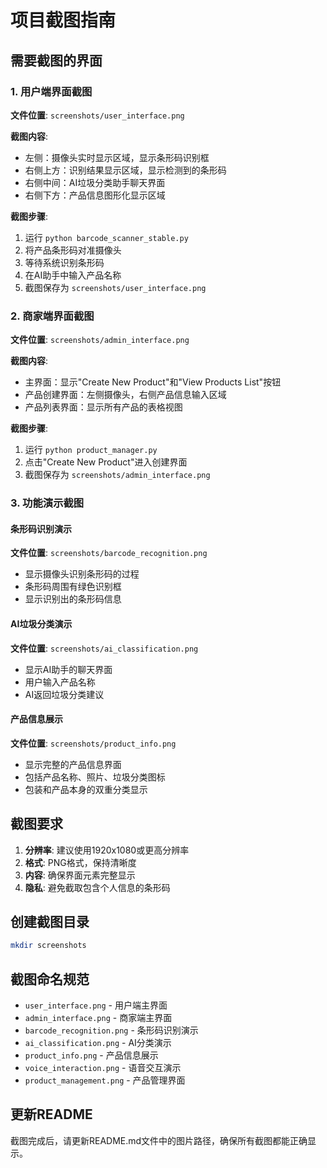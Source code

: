 # 项目截图指南

## 需要截图的界面

### 1. 用户端界面截图
**文件位置**: `screenshots/user_interface.png`

**截图内容**:
- 左侧：摄像头实时显示区域，显示条形码识别框
- 右侧上方：识别结果显示区域，显示检测到的条形码
- 右侧中间：AI垃圾分类助手聊天界面
- 右侧下方：产品信息图形化显示区域

**截图步骤**:
1. 运行 `python barcode_scanner_stable.py`
2. 将产品条形码对准摄像头
3. 等待系统识别条形码
4. 在AI助手中输入产品名称
5. 截图保存为 `screenshots/user_interface.png`

### 2. 商家端界面截图
**文件位置**: `screenshots/admin_interface.png`

**截图内容**:
- 主界面：显示"Create New Product"和"View Products List"按钮
- 产品创建界面：左侧摄像头，右侧产品信息输入区域
- 产品列表界面：显示所有产品的表格视图

**截图步骤**:
1. 运行 `python product_manager.py`
2. 点击"Create New Product"进入创建界面
3. 截图保存为 `screenshots/admin_interface.png`

### 3. 功能演示截图

#### 条形码识别演示
**文件位置**: `screenshots/barcode_recognition.png`
- 显示摄像头识别条形码的过程
- 条形码周围有绿色识别框
- 显示识别出的条形码信息

#### AI垃圾分类演示
**文件位置**: `screenshots/ai_classification.png`
- 显示AI助手的聊天界面
- 用户输入产品名称
- AI返回垃圾分类建议

#### 产品信息展示
**文件位置**: `screenshots/product_info.png`
- 显示完整的产品信息界面
- 包括产品名称、照片、垃圾分类图标
- 包装和产品本身的双重分类显示

## 截图要求

1. **分辨率**: 建议使用1920x1080或更高分辨率
2. **格式**: PNG格式，保持清晰度
3. **内容**: 确保界面元素完整显示
4. **隐私**: 避免截取包含个人信息的条形码

## 创建截图目录

```bash
mkdir screenshots
```

## 截图命名规范

- `user_interface.png` - 用户端主界面
- `admin_interface.png` - 商家端主界面
- `barcode_recognition.png` - 条形码识别演示
- `ai_classification.png` - AI分类演示
- `product_info.png` - 产品信息展示
- `voice_interaction.png` - 语音交互演示
- `product_management.png` - 产品管理界面

## 更新README

截图完成后，请更新README.md文件中的图片路径，确保所有截图都能正确显示。

